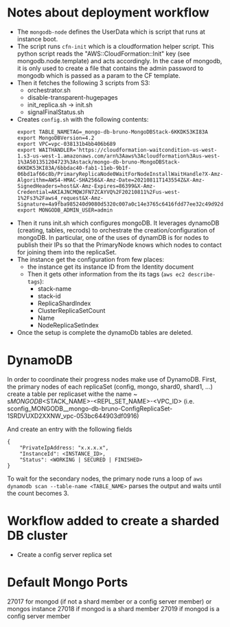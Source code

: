 # Notes about deployment workflow

- The `mongodb-node` defines the UserData which is script that runs at instance boot.
- The script runs `cfn-init` which is a cloudformation helper script. This python script reads the "AWS::CloudFormation::Init" key (see mongodb.node.template) and acts accordingly. In the case of mongodb, it is only used to create a file that contains the admin password to mongodb which is passed as a param to the CF template.
- Then it fetches the following 3 scripts from S3:
    - orchestrator.sh
    - disable-transparent-hugepages
    - init_replica.sh -> init.sh
    - signalFinalStatus.sh
- Creates `config.sh` with the following contents:
    ```
    export TABLE_NAMETAG=_mongo-db-bruno-MongoDBStack-6KKDK53KI83A
    export MongoDBVersion=4.2
    export VPC=vpc-038131b4bb406b689
    export WAITHANDLER='https://cloudformation-waitcondition-us-west-1.s3-us-west-1.amazonaws.com/arn%3Aaws%3Acloudformation%3Aus-west-1%3A501351204723%3Astack/mongo-db-bruno-MongoDBStack-6KKDK53KI83A/6bbdac40-fab1-11eb-9b1f-06bd1af66c8b/PrimaryReplicaNode0WaitForNodeInstallWaitHandle?X-Amz-Algorithm=AWS4-HMAC-SHA256&X-Amz-Date=20210811T143554Z&X-Amz-SignedHeaders=host&X-Amz-Expires=86399&X-Amz-Credential=AKIAJNCMQWJFN7ZCAYVQ%2F20210811%2Fus-west-1%2Fs3%2Faws4_request&X-Amz-Signature=4a9fba985240d9080d5320c007a0c14e3765c6416fdd77ee32c49d92d47dd76b'
    export MONGODB_ADMIN_USER=admin
    ```
- Then it runs init.sh which configures mongoDB. It leverages dynamoDB (creating, tables, recrods) to orchestrate the creation/configuration of mongoDB. In particular, one of the uses of dynamDB is for nodes to publish their IPs so that the PrimaryNode knows which nodes to contact for joining them into the replicaSet.
- The instance get the configuration from few places:
    - the instance get its instance ID from the Identity document
    - Then it gets other information from the its tags (`aws ec2 describe-tags`):
        - stack-name
        - stack-id
        - ReplicaShardIndex
        - ClusterReplicaSetCount
        - Name
        - NodeReplicaSetIndex
- Once the setup is complete the dynamoDb tables are deleted.

# DynamoDB

In order to coordinate their progress nodes make use of DynamoDB.
First, the primary nodes of each replicaSet (config, mongo, shard0, shard1, ...) create a table per replicaset withe the name ~ s<REPLSETNAME>_MONGODB_<STACK_NAME>-<REPL_SET_NAME>-<VPC_ID> (i.e. sconfig_MONGODB__mongo-db-bruno-ConfigReplicaSet-1SRDVUXD2XXNW_vpc-053bc644903df0916)

And create an entry with the following fields

```
{
    "PrivateIpAddress: "x.x.x.x",
    "InstanceId": <INSTANCE_ID>,
    "Status": <WORKING | SECURED | FINISHED>
}
```

To wait for the secondary nodes, the primary node runs a loop of `aws dynamodb scan --table-name <TABLE_NAME>` parses the output and waits until the count becomes 3.

# Workflow added to create a sharded DB cluster
- Create a config server replica set

# Default Mongo Ports

27017 for mongod (if not a shard member or a config server member) or mongos instance
27018 if mongod is a shard member
27019 if mongod is a config server member